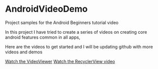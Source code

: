 # AndroidVideoDemo
Project samples for the Android Beginners tutorial video

In this project I have tried to create a series of videos on creating core android features common in all apps,

Here are the videos to get started and I will be updating github with more videos and demos 

[Watch the VideoViewer](https://youtu.be/-vD3tSOB2M0)
[Watch the RecyclerView video](https://youtu.be/IrCQ-lGc5uI)

